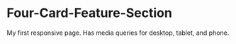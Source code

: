 # Four-Card-Feature-Section
My first responsive page. Has media queries for desktop, tablet, and phone.
